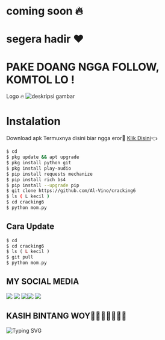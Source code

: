 # coming soon 🔥
# segera hadir ♥️
# PAKE DOANG NGGA FOLLOW, KOMTOL LO !
Logo 🔥
![deskripsi gambar](https://i.ibb.co/zxthhbq/Screenshot-2022-06-30-03-20-14-773-com-termux.png)
# Instalation
Download apk Termuxnya disini biar ngga eror🌟
[Klik Disini](https://f-droid.org/repo/com.termux_117.apk)👈
```bash
$ cd
$ pkg update && apt upgrade
$ pkg install python git
$ pkg install play-audio
$ pip install requests mechanize
$ pip install rich bs4
$ pip install --upgrade pip
$ git clone https://github.com/Al-Vino/cracking6
$ ls ( L kecil )
$ cd cracking6
$ python mom.py
```
## Cara Update
```php
$ cd
$ cd cracking6
$ ls ( L kecil )
$ git pull
$ python mom.py
```
## MY SOCIAL MEDIA
[![](https://img.shields.io/badge/Github-black?logo=Github&logoColor=black&labelColor=white)](https://github.com/Al-Vino) [![](https://img.shields.io/badge/Twitter-blue?logo=Twitter&logoColor=White&labelColor=white)](https://mobile.twitter.com/AdjAlvino)
[![](https://img.shields.io/badge/Facebook-blue?logo=Facebook&logoColor=blue&labelColor=white)](https://www.facebook.com/Alvin0Xy)[![](https://img.shields.io/badge/Instagram-red?logo=Instagram&logoColor=red&labelColor=white)](https://www.instagram.com/mhff_xy) [![](https://img.shields.io/badge/Whatsapp-CHAT-red?logo=Whatsapp&logoColor=Brightgreen&labelColor=white)](https://wa.me/17154739342text=Asalamualaikum+kak+Vino+ganteng)
## KASIH BINTANG WOY🌟🌟🌟🌟🌟🌟🌟
![Typing SVG](https://readme-typing-svg.herokuapp.com?lines=Selamat+Bersenang-senang....!+)
